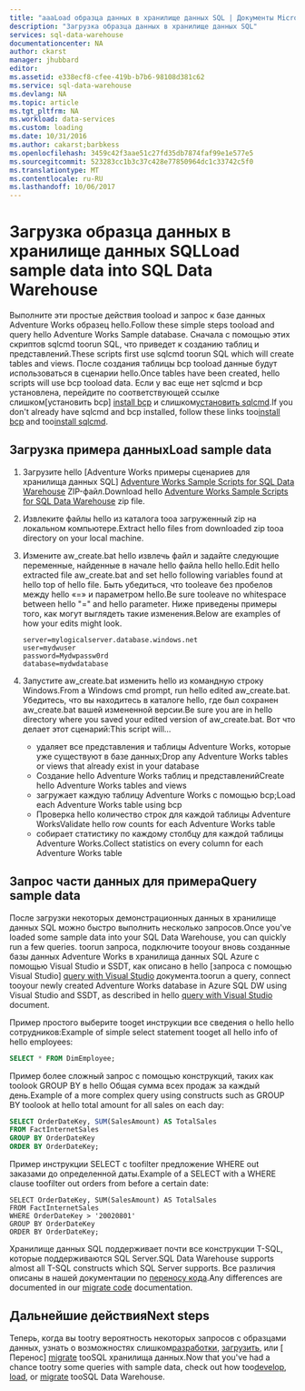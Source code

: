 ```yaml
---
title: "aaaLoad образца данных в хранилище данных SQL | Документы Microsoft"
description: "Загрузка образца данных в хранилище данных SQL"
services: sql-data-warehouse
documentationcenter: NA
author: ckarst
manager: jhubbard
editor: 
ms.assetid: e338ecf8-cfee-419b-b7b6-98108d381c62
ms.service: sql-data-warehouse
ms.devlang: NA
ms.topic: article
ms.tgt_pltfrm: NA
ms.workload: data-services
ms.custom: loading
ms.date: 10/31/2016
ms.author: cakarst;barbkess
ms.openlocfilehash: 3459c42f3aae51c27fd35db7874faf99e1e577e5
ms.sourcegitcommit: 523283cc1b3c37c428e77850964dc1c33742c5f0
ms.translationtype: MT
ms.contentlocale: ru-RU
ms.lasthandoff: 10/06/2017
---
```

# <a name="load-sample-data-into-sql-data-warehouse"></a><span data-ttu-id="fafb9-103">Загрузка образца данных в хранилище данных SQL</span><span class="sxs-lookup"><span data-stu-id="fafb9-103">Load sample data into SQL Data Warehouse</span></span>
<span data-ttu-id="fafb9-104">Выполните эти простые действия tooload и запрос к базе данных Adventure Works образец hello.</span><span class="sxs-lookup"><span data-stu-id="fafb9-104">Follow these simple steps tooload and query hello Adventure Works Sample database.</span></span> <span data-ttu-id="fafb9-105">Сначала с помощью этих скриптов sqlcmd toorun SQL, что приведет к созданию таблиц и представлений.</span><span class="sxs-lookup"><span data-stu-id="fafb9-105">These scripts first use sqlcmd toorun SQL which will create tables and views.</span></span> <span data-ttu-id="fafb9-106">После создания таблицы bcp tooload данные будут использоваться в сценарии hello.</span><span class="sxs-lookup"><span data-stu-id="fafb9-106">Once tables have been created, hello scripts will use bcp tooload data.</span></span>  <span data-ttu-id="fafb9-107">Если у вас еще нет sqlcmd и bcp установлена, перейдите по соответствующей ссылке слишком[установить bcp] [ install bcp] и слишком[установить sqlcmd][install sqlcmd].</span><span class="sxs-lookup"><span data-stu-id="fafb9-107">If you don't already have sqlcmd and bcp installed, follow these links too[install bcp][install bcp] and too[install sqlcmd][install sqlcmd].</span></span>

## <a name="load-sample-data"></a><span data-ttu-id="fafb9-108">Загрузка примера данных</span><span class="sxs-lookup"><span data-stu-id="fafb9-108">Load sample data</span></span>
1. <span data-ttu-id="fafb9-109">Загрузите hello [Adventure Works примеры сценариев для хранилища данных SQL] [ Adventure Works Sample Scripts for SQL Data Warehouse] ZIP-файл.</span><span class="sxs-lookup"><span data-stu-id="fafb9-109">Download hello [Adventure Works Sample Scripts for SQL Data Warehouse][Adventure Works Sample Scripts for SQL Data Warehouse] zip file.</span></span>
2. <span data-ttu-id="fafb9-110">Извлеките файлы hello из каталога tooa загруженный zip на локальном компьютере.</span><span class="sxs-lookup"><span data-stu-id="fafb9-110">Extract hello files from downloaded zip tooa directory on your local machine.</span></span>
3. <span data-ttu-id="fafb9-111">Измените aw_create.bat hello извлечь файл и задайте следующие переменные, найденные в начале hello файла hello hello.</span><span class="sxs-lookup"><span data-stu-id="fafb9-111">Edit hello extracted file aw_create.bat and set hello following variables found at hello top of hello file.</span></span>  <span data-ttu-id="fafb9-112">Быть убедиться, что tooleave без пробелов между hello «=» и параметром hello.</span><span class="sxs-lookup"><span data-stu-id="fafb9-112">Be sure tooleave no whitespace between hello "=" and hello parameter.</span></span>  <span data-ttu-id="fafb9-113">Ниже приведены примеры того, как могут выглядеть такие изменения.</span><span class="sxs-lookup"><span data-stu-id="fafb9-113">Below are examples of how your edits might look.</span></span>
   
    ```
    server=mylogicalserver.database.windows.net
    user=mydwuser
    password=Mydwpassw0rd
    database=mydwdatabase
    ```
4. <span data-ttu-id="fafb9-114">Запустите aw_create.bat изменить hello из командную строку Windows.</span><span class="sxs-lookup"><span data-stu-id="fafb9-114">From a Windows cmd prompt, run hello edited aw_create.bat.</span></span>  <span data-ttu-id="fafb9-115">Убедитесь, что вы находитесь в каталоге hello, где был сохранен aw_create.bat вашей измененной версии.</span><span class="sxs-lookup"><span data-stu-id="fafb9-115">Be sure you are in hello directory where you saved your edited version of aw_create.bat.</span></span>
   <span data-ttu-id="fafb9-116">Вот что делает этот сценарий:</span><span class="sxs-lookup"><span data-stu-id="fafb9-116">This script will...</span></span>
   
   * <span data-ttu-id="fafb9-117">удаляет все представления и таблицы Adventure Works, которые уже существуют в базе данных;</span><span class="sxs-lookup"><span data-stu-id="fafb9-117">Drop any Adventure Works tables or views that already exist in your database</span></span>
   * <span data-ttu-id="fafb9-118">Создание hello Adventure Works таблиц и представлений</span><span class="sxs-lookup"><span data-stu-id="fafb9-118">Create hello Adventure Works tables and views</span></span>
   * <span data-ttu-id="fafb9-119">загружает каждую таблицу Adventure Works с помощью bcp;</span><span class="sxs-lookup"><span data-stu-id="fafb9-119">Load each Adventure Works table using bcp</span></span>
   * <span data-ttu-id="fafb9-120">Проверка hello количество строк для каждой таблицы Adventure Works</span><span class="sxs-lookup"><span data-stu-id="fafb9-120">Validate hello row counts for each Adventure Works table</span></span>
   * <span data-ttu-id="fafb9-121">собирает статистику по каждому столбцу для каждой таблицы Adventure Works.</span><span class="sxs-lookup"><span data-stu-id="fafb9-121">Collect statistics on every column for each Adventure Works table</span></span>

## <a name="query-sample-data"></a><span data-ttu-id="fafb9-122">Запрос части данных для примера</span><span class="sxs-lookup"><span data-stu-id="fafb9-122">Query sample data</span></span>
<span data-ttu-id="fafb9-123">После загрузки некоторых демонстрационных данных в хранилище данных SQL можно быстро выполнить несколько запросов.</span><span class="sxs-lookup"><span data-stu-id="fafb9-123">Once you've loaded some sample data into your SQL Data Warehouse, you can quickly run a few queries.</span></span>  <span data-ttu-id="fafb9-124">toorun запроса, подключите tooyour вновь созданные базы данных Adventure Works в хранилища данных SQL Azure с помощью Visual Studio и SSDT, как описано в hello [запроса с помощью Visual Studio] [ query with Visual Studio] документа.</span><span class="sxs-lookup"><span data-stu-id="fafb9-124">toorun a query, connect tooyour newly created Adventure Works database in Azure SQL DW using Visual Studio and SSDT, as described in hello [query with Visual Studio][query with Visual Studio] document.</span></span>

<span data-ttu-id="fafb9-125">Пример простого выберите tooget инструкции все сведения о hello hello сотрудников:</span><span class="sxs-lookup"><span data-stu-id="fafb9-125">Example of simple select statement tooget all hello info of hello employees:</span></span>

```sql
SELECT * FROM DimEmployee;
```

<span data-ttu-id="fafb9-126">Пример более сложный запрос с помощью конструкций, таких как toolook GROUP BY в hello Общая сумма всех продаж за каждый день.</span><span class="sxs-lookup"><span data-stu-id="fafb9-126">Example of a more complex query using constructs such as GROUP BY toolook at hello total amount for all sales on each day:</span></span>

```sql
SELECT OrderDateKey, SUM(SalesAmount) AS TotalSales
FROM FactInternetSales
GROUP BY OrderDateKey
ORDER BY OrderDateKey;
```

<span data-ttu-id="fafb9-127">Пример инструкции SELECT с toofilter предложение WHERE out заказами до определенной даты.</span><span class="sxs-lookup"><span data-stu-id="fafb9-127">Example of a SELECT with a WHERE clause toofilter out orders from before a certain date:</span></span>

```
SELECT OrderDateKey, SUM(SalesAmount) AS TotalSales
FROM FactInternetSales
WHERE OrderDateKey > '20020801'
GROUP BY OrderDateKey
ORDER BY OrderDateKey;
```

<span data-ttu-id="fafb9-128">Хранилище данных SQL поддерживает почти все конструкции T-SQL, которые поддерживаются SQL Server.</span><span class="sxs-lookup"><span data-stu-id="fafb9-128">SQL Data Warehouse supports almost all T-SQL constructs which SQL Server supports.</span></span>  <span data-ttu-id="fafb9-129">Все различия описаны в нашей документации по [переносу кода][migrate code].</span><span class="sxs-lookup"><span data-stu-id="fafb9-129">Any differences are documented in our [migrate code][migrate code] documentation.</span></span>

## <a name="next-steps"></a><span data-ttu-id="fafb9-130">Дальнейшие действия</span><span class="sxs-lookup"><span data-stu-id="fafb9-130">Next steps</span></span>
<span data-ttu-id="fafb9-131">Теперь, когда вы tootry вероятность некоторых запросов с образцами данных, узнать о возможностях слишком[разработки][develop], [загрузить][load], или [ Перенос] [ migrate] tooSQL хранилища данных.</span><span class="sxs-lookup"><span data-stu-id="fafb9-131">Now that you've had a chance tootry some queries with sample data, check out how too[develop][develop], [load][load], or [migrate][migrate] tooSQL Data Warehouse.</span></span>

<!--Image references-->

<!--Article references-->
[migrate]: sql-data-warehouse-overview-migrate.md
[develop]: sql-data-warehouse-overview-develop.md
[load]: sql-data-warehouse-overview-load.md
[query with Visual Studio]: sql-data-warehouse-query-visual-studio.md
[migrate code]: sql-data-warehouse-migrate-code.md
[install bcp]: sql-data-warehouse-load-with-bcp.md
[install sqlcmd]: sql-data-warehouse-get-started-connect-sqlcmd.md

<!--Other Web references-->
[Adventure Works Sample Scripts for SQL Data Warehouse]: https://migrhoststorage.blob.core.windows.net/sqldwsample/AdventureWorksSQLDW2012.zip
